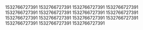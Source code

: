 1532766727391
1532766727391
1532766727391
1532766727391
1532766727391
1532766727391
1532766727391
1532766727391
1532766727391
1532766727391
1532766727391
1532766727391
1532766727391
1532766727391
1532766727391